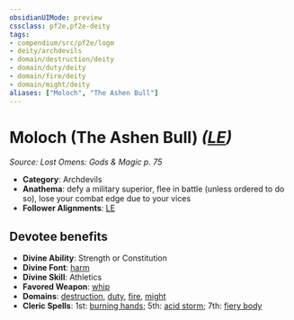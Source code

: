 ```yaml
---
obsidianUIMode: preview
cssclass: pf2e,pf2e-deity
tags:
- compendium/src/pf2e/logm
- deity/archdevils
- domain/destruction/deity
- domain/duty/deity
- domain/fire/deity
- domain/might/deity
aliases: ["Moloch", "The Ashen Bull"]
---
```

# Moloch (The Ashen Bull) *([LE](../../../Rules/traits/lawful-evil-b1.md))*  
*Source: Lost Omens: Gods & Magic p. 75*  

- **Category**: Archdevils
- **Anathema**: defy a military superior, flee in battle (unless ordered to do so), lose your combat edge due to your vices
- **Follower Alignments**: [LE](../../../Rules/traits/lawful-evil-b1.md)

## Devotee benefits

- **Divine Ability**: Strength or Constitution
- **Divine Font**: [harm](../../spells/harm.md)
- **Divine Skill**: Athletics
- **Favored Weapon**: [whip](../../equipment/items/whip.md)
- **Domains**: [destruction](../domains.md#Destruction), [duty](../domains.md#Duty), [fire](../domains.md#Fire), [might](../domains.md#Might)
- **Cleric Spells**: 1st: [burning hands](../../spells/burning-hands.md); 5th: [acid storm](../../spells/acid-storm-logm.md); 7th: [fiery body](../../spells/fiery-body.md)
